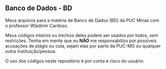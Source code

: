## Banco de Dados - BD

Meus arquivos para a matéria de Banco de Dados (BD) da PUC Minas com o professor Wladimir Cardoso.

Meus códigos inteiros ou trechos deles podem ser usados por todos, sem restrições. Tenha em mente que eu **NÃO** me responsabilizo por possíveis acusações de plágio ou cola, sejam elas por parte da PUC-MG ou qualquer outra instituição/pessoa.

O uso dos códigos neste repositório é por conta e risco do usuário.
